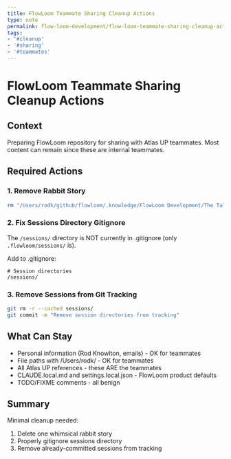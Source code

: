 ```yaml
---
title: FlowLoom Teammate Sharing Cleanup Actions
type: note
permalink: flow-loom-development/flow-loom-teammate-sharing-cleanup-actions
tags:
- '#cleanup'
- '#sharing'
- '#teammates'
---
```


# FlowLoom Teammate Sharing Cleanup Actions

## Context
Preparing FlowLoom repository for sharing with Atlas UP teammates. Most content can remain since these are internal teammates.

## Required Actions

### 1. Remove Rabbit Story
```bash
rm "/Users/rodk/github/flowloom/.knowledge/FlowLoom Development/The Tale of Recursive Rabbit - A FlowLoom Bedtime Story.md"
```

### 2. Fix Sessions Directory Gitignore
The `/sessions/` directory is NOT currently in .gitignore (only `.flowloom/sessions/` is).

Add to .gitignore:
```
# Session directories
/sessions/
```

### 3. Remove Sessions from Git Tracking
```bash
git rm -r --cached sessions/
git commit -m "Remove session directories from tracking"
```

## What Can Stay
- Personal information (Rod Knowlton, emails) - OK for teammates
- File paths with /Users/rodk/ - OK for teammates  
- All Atlas UP references - these ARE the teammates
- CLAUDE.local.md and settings.local.json - FlowLoom product defaults
- TODO/FIXME comments - all benign

## Summary
Minimal cleanup needed:
1. Delete one whimsical rabbit story
2. Properly gitignore sessions directory
3. Remove already-committed sessions from tracking